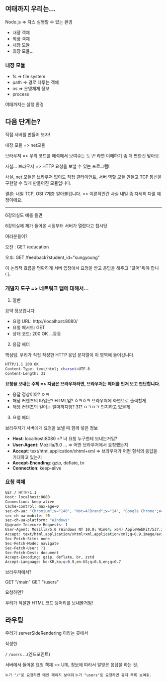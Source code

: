 ## 여태까지 우리는...

Node.js => 자스 실행할 수 있는 환경

- 내장 객체
- 외장 객체
- 내장 모듈
- 외장 모듈...

### 내장 모듈

- fs => file system
- path => 경로 다루는 객체
- os => 운영체제 정보
- process

여태까지는 실행 환경

## 다음 단계는?

직접 서버를 만들어 보자!

내장 모듈 => net모듈

브라우저 => 우리 코드를 해석해서 보여주는 도구!
라면 이해하기 좀 더 편한건 맞아요.

사실... 브라우저 => HTTP 요청을 보낼 수 있는 프로그램!

사실, net 모듈은 브라우저 없이도 직접 클라이언트, 서버 역할 모듈 만들고
TCP 통신을 구현할 수 있게 만들어진 모듈입니다.

결론: 내일 TCP, OSI 7계층 알아볼겁니다. => 이론적인건 사실 내일 좀 자세히 다룰 예정이에요.

---
6강의실도 예를 들면

6강의실에 제가 들어온 시점부터 서버가 열렸다고 칩시당

여러분들이?

오전 : GET /education

오후: GET /feedback?student_id="sungyoung"

이 논리적 흐름을 명확하게 서버 입장에서 요청을 받고 응답을 해주고
"끊어"줘야 합니다.

### 개발자 도구 => 네트워크 탭에 대해서...

1. 일반

요약 정보입니다.

- 요청 URL: http://localhost:8080/
- 요청 메서드: GET
- 상태 코드: 200 OK
...등등

2. 응답 헤더

핵심임.
우리가 직접 작성한 HTTP 응답 문자열이 이 영역에 들어갑니다.

```sh
HTTP/1.1 200 OK
Content-Type: text/html; charset=UTF-8
Content-Length: 31
```

**요청을 보내는 주체 => 지금은 브라우저라면, 브라우저는 헤더를 먼저 보고 판단합니다.**

- 응답 정상이야? ㅇㅋ
- 해당 커넨츠의 타입은? HTML임? ㅇㅋㅇㅋ 브라우저에 화면으로 출력할게
- 해당 컨텐츠의 길이는 얼마까지임? 31? ㅇㅋㅇㅋ 인지하고 있을게

3. 요청 헤더

브라우저가 서버에게 요청을 보낼 때 함께 넣은 정보

- **Host**: localhost:8080 =? 너 요청 누구한테 보내는거임?
- **User-Agent**: Mozilla/5.0 … => 어떤 브라우저에서 요청했는지
- **Accept**: text/html,application/xhtml+xml => 브라우저가 어떤 형식의 응답을 기대하고 있는지
- **Accept-Encoding**: gzip, deflate, br
- **Connection**: keep-alive



### 요청 객체

```sh
GET / HTTP/1.1
Host: localhost:8080
Connection: keep-alive
Cache-Control: max-age=0
sec-ch-ua: "Chromium";v="140", "Not=A?Brand";v="24", "Google Chrome";v="140"
sec-ch-ua-mobile: ?0
sec-ch-ua-platform: "Windows"
Upgrade-Insecure-Requests: 1
User-Agent: Mozilla/5.0 (Windows NT 10.0; Win64; x64) AppleWebKit/537.36 (KHTML, like Gecko) Chrome/140.0.0.0 Safari/537.36
Accept: text/html,application/xhtml+xml,application/xml;q=0.9,image/avif,image/webp,image/apng,*/*;q=0.8,application/signed-exchange;v=b3;q=0.7
Sec-Fetch-Site: none
Sec-Fetch-Mode: navigate
Sec-Fetch-User: ?1
Sec-Fetch-Dest: document
Accept-Encoding: gzip, deflate, br, zstd
Accept-Language: ko-KR,ko;q=0.9,en-US;q=0.8,en;q=0.7
```

브라우저에서?

GET "/main"
GET "/users"

요청하면?

우리가 적절한 HTML 코드 덩어리를 보내볼거임!

## 라우팅

우리가 serverSideRendering 이라는 곳에서

작성한

`/`
`/users` 
...(엔드포인트)

서버에서 들어온 요청 객체 => URL 정보에 따라서
알맞은 응답을 하는 것.

`누가 "/"로 요청하면 메인 페이지 보여줘`
`누가 "users"로 요청하면 유저 목록 보여줘.`